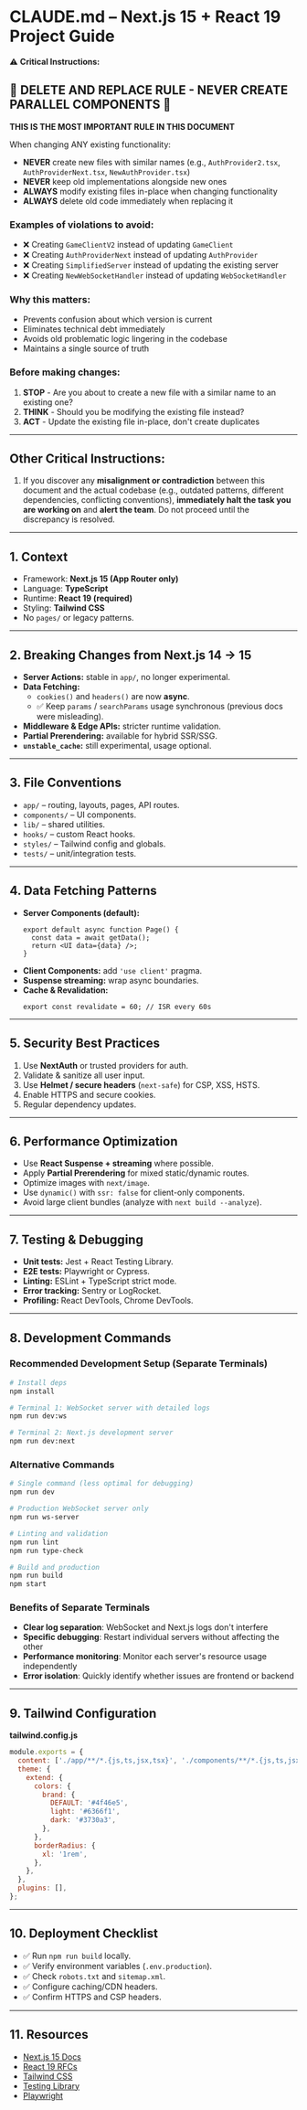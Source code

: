 # CLAUDE.md – Next.js 15 + React 19 Project Guide

⚠️ **Critical Instructions:**

## 🔴 DELETE AND REPLACE RULE - NEVER CREATE PARALLEL COMPONENTS 🔴

**THIS IS THE MOST IMPORTANT RULE IN THIS DOCUMENT**

When changing ANY existing functionality:

- **NEVER** create new files with similar names (e.g., `AuthProvider2.tsx`, `AuthProviderNext.tsx`, `NewAuthProvider.tsx`)
- **NEVER** keep old implementations alongside new ones
- **ALWAYS** modify existing files in-place when changing functionality
- **ALWAYS** delete old code immediately when replacing it

### Examples of violations to avoid:

- ❌ Creating `GameClientV2` instead of updating `GameClient`
- ❌ Creating `AuthProviderNext` instead of updating `AuthProvider`
- ❌ Creating `SimplifiedServer` instead of updating the existing server
- ❌ Creating `NewWebSocketHandler` instead of updating `WebSocketHandler`

### Why this matters:

- Prevents confusion about which version is current
- Eliminates technical debt immediately
- Avoids old problematic logic lingering in the codebase
- Maintains a single source of truth

### Before making changes:

1. **STOP** - Are you about to create a new file with a similar name to an existing one?
2. **THINK** - Should you be modifying the existing file instead?
3. **ACT** - Update the existing file in-place, don't create duplicates

---

## Other Critical Instructions:

1. If you discover any **misalignment or contradiction** between this document and the actual codebase (e.g., outdated patterns, different dependencies, conflicting conventions), **immediately halt the task you are working on** and **alert the team**. Do not proceed until the discrepancy is resolved.

---

## 1. Context

- Framework: **Next.js 15 (App Router only)**
- Language: **TypeScript**
- Runtime: **React 19 (required)**
- Styling: **Tailwind CSS**
- No `pages/` or legacy patterns.

---

## 2. Breaking Changes from Next.js 14 → 15

- **Server Actions:** stable in `app/`, no longer experimental.
- **Data Fetching:**
  - `cookies()` and `headers()` are now **async**.
  - ✅ Keep `params` / `searchParams` usage synchronous (previous docs were misleading).
- **Middleware & Edge APIs:** stricter runtime validation.
- **Partial Prerendering:** available for hybrid SSR/SSG.
- **`unstable_cache`:** still experimental, usage optional.

---

## 3. File Conventions

- `app/` – routing, layouts, pages, API routes.
- `components/` – UI components.
- `lib/` – shared utilities.
- `hooks/` – custom React hooks.
- `styles/` – Tailwind config and globals.
- `tests/` – unit/integration tests.

---

## 4. Data Fetching Patterns

- **Server Components (default):**
  ```tsx
  export default async function Page() {
    const data = await getData();
    return <UI data={data} />;
  }
  ```
- **Client Components:** add `'use client'` pragma.
- **Suspense streaming:** wrap async boundaries.
- **Cache & Revalidation:**
  ```tsx
  export const revalidate = 60; // ISR every 60s
  ```

---

## 5. Security Best Practices

1. Use **NextAuth** or trusted providers for auth.
2. Validate & sanitize all user input.
3. Use **Helmet / secure headers** (`next-safe`) for CSP, XSS, HSTS.
4. Enable HTTPS and secure cookies.
5. Regular dependency updates.

---

## 6. Performance Optimization

- Use **React Suspense + streaming** where possible.
- Apply **Partial Prerendering** for mixed static/dynamic routes.
- Optimize images with `next/image`.
- Use `dynamic()` with `ssr: false` for client-only components.
- Avoid large client bundles (analyze with `next build --analyze`).

---

## 7. Testing & Debugging

- **Unit tests:** Jest + React Testing Library.
- **E2E tests:** Playwright or Cypress.
- **Linting:** ESLint + TypeScript strict mode.
- **Error tracking:** Sentry or LogRocket.
- **Profiling:** React DevTools, Chrome DevTools.

---

## 8. Development Commands

### Recommended Development Setup (Separate Terminals)

```bash
# Install deps
npm install

# Terminal 1: WebSocket server with detailed logs
npm run dev:ws

# Terminal 2: Next.js development server
npm run dev:next
```

### Alternative Commands

```bash
# Single command (less optimal for debugging)
npm run dev

# Production WebSocket server only
npm run ws-server

# Linting and validation
npm run lint
npm run type-check

# Build and production
npm run build
npm start
```

### Benefits of Separate Terminals

- **Clear log separation**: WebSocket and Next.js logs don't interfere
- **Specific debugging**: Restart individual servers without affecting the other
- **Performance monitoring**: Monitor each server's resource usage independently
- **Error isolation**: Quickly identify whether issues are frontend or backend

---

## 9. Tailwind Configuration

**tailwind.config.js**

```js
module.exports = {
  content: ['./app/**/*.{js,ts,jsx,tsx}', './components/**/*.{js,ts,jsx,tsx}'],
  theme: {
    extend: {
      colors: {
        brand: {
          DEFAULT: '#4f46e5',
          light: '#6366f1',
          dark: '#3730a3',
        },
      },
      borderRadius: {
        xl: '1rem',
      },
    },
  },
  plugins: [],
};
```

---

## 10. Deployment Checklist

- ✅ Run `npm run build` locally.
- ✅ Verify environment variables (`.env.production`).
- ✅ Check `robots.txt` and `sitemap.xml`.
- ✅ Configure caching/CDN headers.
- ✅ Confirm HTTPS and CSP headers.

---

## 11. Resources

- [Next.js 15 Docs](https://nextjs.org/docs)
- [React 19 RFCs](https://github.com/reactjs/rfcs)
- [Tailwind CSS](https://tailwindcss.com/docs)
- [Testing Library](https://testing-library.com/docs/react-testing-library/intro/)
- [Playwright](https://playwright.dev/)
